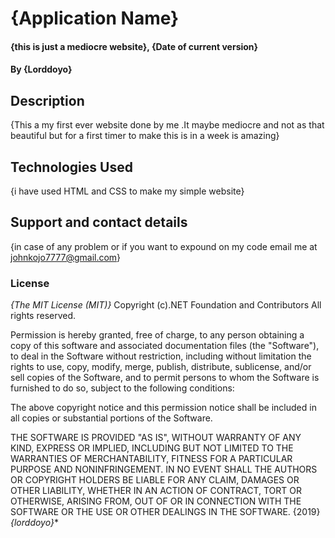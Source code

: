 # {Application Name}
#### {this is just a mediocre website}, {Date of current version}
#### By **{Lorddoyo}**
## Description
{This a my first ever website done by me .It maybe mediocre and not as that beautiful but for a first timer to make this is in a week is amazing}


## Technologies Used
{i have used HTML and CSS to make my simple website}
## Support and contact details
{in case of any problem or if you want to expound on my code email me at johnkojo7777@gmail.com}
### License
*{The MIT License (MIT)}*
Copyright (c).NET Foundation and Contributors
All rights reserved.

Permission is hereby granted, free of charge, to any person obtaining a copy
of this software and associated documentation files (the "Software"), to deal
in the Software without restriction, including without limitation the rights
to use, copy, modify, merge, publish, distribute, sublicense, and/or sell
copies of the Software, and to permit persons to whom the Software is
furnished to do so, subject to the following conditions:

The above copyright notice and this permission notice shall be included in all
copies or substantial portions of the Software.

THE SOFTWARE IS PROVIDED "AS IS", WITHOUT WARRANTY OF ANY KIND, EXPRESS OR
IMPLIED, INCLUDING BUT NOT LIMITED TO THE WARRANTIES OF MERCHANTABILITY,
FITNESS FOR A PARTICULAR PURPOSE AND NONINFRINGEMENT. IN NO EVENT SHALL THE
AUTHORS OR COPYRIGHT HOLDERS BE LIABLE FOR ANY CLAIM, DAMAGES OR OTHER
LIABILITY, WHETHER IN AN ACTION OF CONTRACT, TORT OR OTHERWISE, ARISING FROM,
OUT OF OR IN CONNECTION WITH THE SOFTWARE OR THE USE OR OTHER DEALINGS IN THE
SOFTWARE. {2019} *{lorddoyo}**
